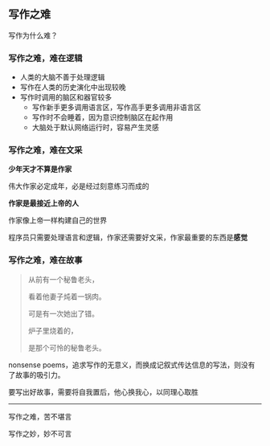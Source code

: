 ## 写作之难

写作为什么难？

### 写作之难，难在逻辑

* 人类的大脑不善于处理逻辑
* 写作在人类的历史演化中出现较晚
* 写作时调用的脑区和器官较多
  * 写作新手更多调用语言区，写作高手更多调用非语言区
  * 写作时不会睡着，因为意识控制脑区在起作用
  * 大脑处于默认网络运行时，容易产生灵感

### 写作之难，难在文采

**少年天才不算是作家**

伟大作家必定成年，必是经过刻意练习而成的

**作家是最接近上帝的人**

作家像上帝一样构建自己的世界

程序员只需要处理语言和逻辑，作家还需要好文采，作家最重要的东西是**感觉**

### 写作之难，难在故事

> 从前有一个秘鲁老头，
>
> 看着他妻子炖着一锅肉。
>
> 可是有一次她出了错。
>
> 炉子里烧着的，
>
> 是那个可怜的秘鲁老头。

nonsense poems，追求写作的无意义，而换成记叙式传达信息的写法，则没有了故事的吸引力。

要写出好故事，需要将自我置后，他心换我心，以同理心取胜



***

写作之难，苦不堪言

写作之妙，妙不可言